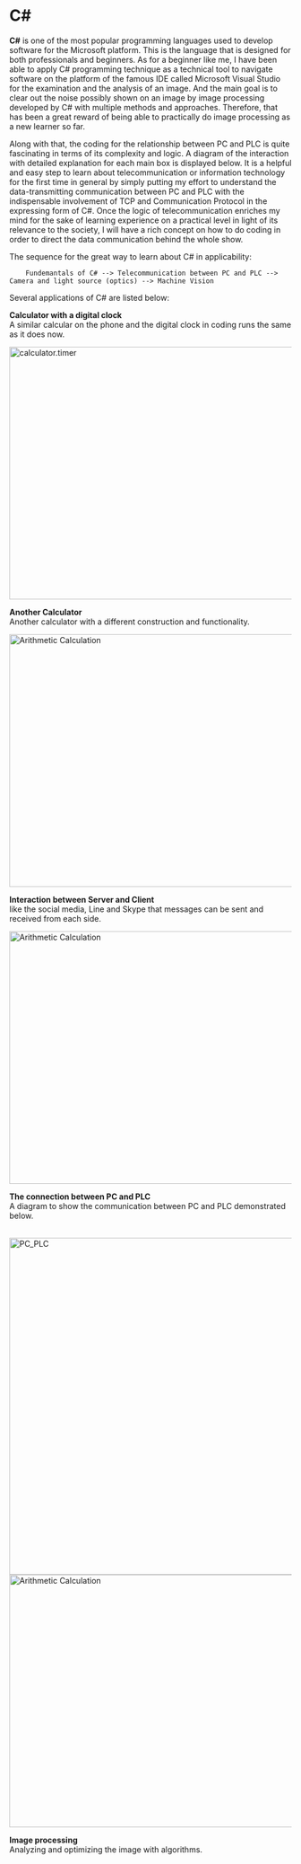 # C#

**C#** is one of the most popular programming languages used to develop software for the Microsoft platform. This is the language that is designed for both professionals and beginners. As for a beginner like me, I have been able to apply C# programming technique as a technical tool to navigate software on the platform of the famous IDE called Microsoft Visual Studio for the examination and the analysis of an image. And the main goal is to clear out the noise possibly shown on an image by image processing developed by C# with multiple methods and approaches. Therefore, that has been a great reward of being able to practically do image processing as a new learner so far.

Along with that, the coding for the relationship between PC and PLC is quite fascinating in terms of its complexity and logic. A diagram of the interaction with detailed explanation for each main box is displayed below. It is a helpful and easy step to learn about telecommunication or information technology for the first time in general by simply putting my effort to understand the data-transmitting communication between PC and PLC with the indispensable involvement of TCP and Communication Protocol in the expressing form of C#. Once the logic of telecommunication enriches my mind for the sake of learning experience on a practical level in light of its relevance to the society, I will have a rich concept on how to do coding in order to direct the data communication behind the whole show. 

The sequence for the great way to learn about C# in applicability:
        
        Fundemantals of C# --> Telecommunication between PC and PLC --> Camera and light source (optics) --> Machine Vision

Several applications of C# are listed below:

**Calculator with a digital clock**<br>
    A similar calcular on the phone and the digital clock in coding runs the same as it does now. 

   <img alt="calculator.timer" src="https://user-images.githubusercontent.com/61397022/85372991-32649b80-b565-11ea-85da-4de15419bf22.PNG"  align="center" width="750" height="450"/>


**Another Calculator**<br>
    Another calculator with a different construction and functionality. 
  
  <img alt="Arithmetic Calculation" src="https://user-images.githubusercontent.com/61397022/85372670-c2eeac00-b564-11ea-9787-ac7c0b9355d2.PNG" align="center" width="750" height="450"/>
  
  
**Interaction between Server and Client**<br>
    like the social media, Line and Skype that messages can be sent and received from each side.
    
   <img alt="Arithmetic Calculation" src="https://user-images.githubusercontent.com/61397022/85377184-49a68780-b56b-11ea-96d2-08a6141ad3c7.PNG" align="center" width="750" height="450"/>
    
    
**The connection between PC and PLC**<br>
    A diagram to show the communication between PC and PLC demonstrated below. <br /> <br /> 

  <img alt="PC_PLC" src="https://user-images.githubusercontent.com/61397022/85202486-5348a900-b339-11ea-8722-728724249210.PNG" align="center" width="1000" height="600"/>
  <img alt="Arithmetic Calculation" src="https://user-images.githubusercontent.com/61397022/85376776-c422d780-b56a-11ea-9a23-60ad1a798c01.PNG" align="center" width="750" height="450"/>
    
**Image processing**<br>
    Analyzing and optimizing the image with algorithms.
    
    
